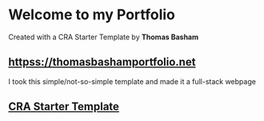 # Welcome to my Portfolio

Created with a CRA Starter Template by **Thomas Basham**

## [httpss://thomasbashamportfolio.net](https://thomasbashamportfolio.net)

I took this simple/not-so-simple template and made it a full-stack webpage

## [CRA Starter Template](https://www.npmjs.com/package/cra-template-react-portfolio)
